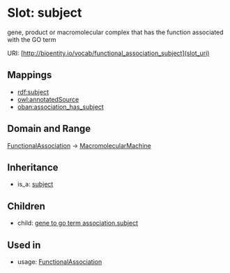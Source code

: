 # Slot: subject


gene, product or macromolecular complex that has the function associated with the GO term

URI: [http://bioentity.io/vocab/functional_association_subject](slot_uri)
## Mappings

 * [rdf:subject](http://purl.obolibrary.org/obo/rdf_subject)
 * [owl:annotatedSource](http://purl.obolibrary.org/obo/owl_annotatedSource)
 * [oban:association_has_subject](http://purl.obolibrary.org/obo/oban_association_has_subject)
## Domain and Range

[FunctionalAssociation](FunctionalAssociation.md) -> [MacromolecularMachine](MacromolecularMachine.md)
## Inheritance

 *  is_a: [subject](subject.md)
## Children

 *  child: [gene to go term association.subject](gene_to_go_term_association_subject.md)
## Used in

 *  usage: [FunctionalAssociation](FunctionalAssociation.md)

